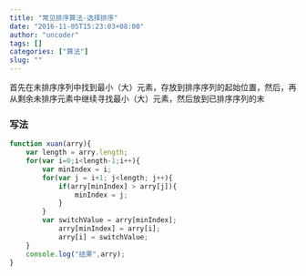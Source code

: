 ```yaml
---
title: "常见排序算法-选择排序"
date: "2016-11-05T15:23:03+08:00"
author: "uncoder"
tags: []
categories: ["算法"]
slug: ""
---
```


首先在未排序序列中找到最小（大）元素，存放到排序序列的起始位置，然后，再从剩余未排序元素中继续寻找最小（大）元素，然后放到已排序序列的末
<!--more-->
### 写法

``` javascript
function xuan(arry){
    var length = arry.length;
    for(var i=0;i<length-1;i++){
        var minIndex = i;
        for(var j = i+1; j<length; j++){
            if(arry[minIndex] > arry[j]){
                minIndex = j;
            }
        }
        var switchValue = arry[minIndex];
            arry[minIndex] = arry[i];
            arry[i] = switchValue;
    }
    console.log("结果",arry);
}
```
